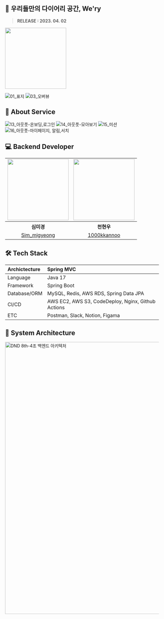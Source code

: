 ## 📒 우리들만의 다이어리 공간, We'ry

> 
> **RELEASE : 2023. 04. 02**

<a href="https://play.google.com/store/apps/details?id=com.dnd_8th_4_android.wery&pli=1"><img src="https://user-images.githubusercontent.com/80315847/230538704-74341382-0630-4fcf-ab80-1a46e3589660.png" width=200></a>



![01_표지](https://user-images.githubusercontent.com/80315847/225708915-87d9d5fb-ccff-4c5c-98d0-e23f4437b301.png)
![03_오버뷰](https://user-images.githubusercontent.com/80315847/225708961-8543a965-ea51-469b-8bff-61a727806a25.png)

## 👀 About Service
![13_아웃풋-온보딩,로그인](https://user-images.githubusercontent.com/80315847/225709123-4a57d91f-75ae-4a3c-9ae6-b7de61a0b24d.png)
![14_아웃풋-모아보기](https://user-images.githubusercontent.com/80315847/225709153-0e67bc6c-8451-4713-8ea9-dd861907349b.png)
![15_미션](https://user-images.githubusercontent.com/80315847/225709167-4488827b-6f73-4a7c-94f7-12da01b40842.png)
![16_아웃풋-마이페이지, 알림,서치](https://user-images.githubusercontent.com/80315847/225709189-c26c3dd8-8c41-4ee4-9b13-c4c8cd673dd7.png)

## 💻 Backend Developer

<table align="center" style = "table-layout: auto; width: 100%; table-layout: fixed;">
  <tr>
    <td>
       <img width="200" src = "https://avatars.githubusercontent.com/u/80315847?v=4" />
    </td>
    <td>
      <img width="200" src = "https://avatars.githubusercontent.com/u/98201708?v=4"/>
    </td>
  </tr> 
  <tr>
    <th align="center">심미경</th>
    <th align="center">천현우</th>
  </tr>
  <tr>
    <td align="center">
      <a href="https://github.com/Sim-mi-gyeong">Sim_migyeong</a>
    </td>
    <td align="center">
      <a href="https://github.com/1000kkannoo">1000kkannoo</a>
  </tr>
</table>

## 🛠 Tech Stack
| Archictecture | Spring MVC |
|:---|:---|
| Language | Java 17 |
| Framework | Spring Boot |
| Database/ORM | MySQL, Redis, AWS RDS, Spring Data JPA |
| CI/CD | AWS EC2, AWS S3, CodeDeploy, Nginx, Github Actions |
| ETC | Postman, Slack, Notion, Figama |


## 📐 System Architecture
<img width="891" alt="DND 8th-4조 백엔드 아키텍처" src="https://user-images.githubusercontent.com/80315847/222964277-3cb69288-4533-4c22-a031-b4074b61dc57.png">
